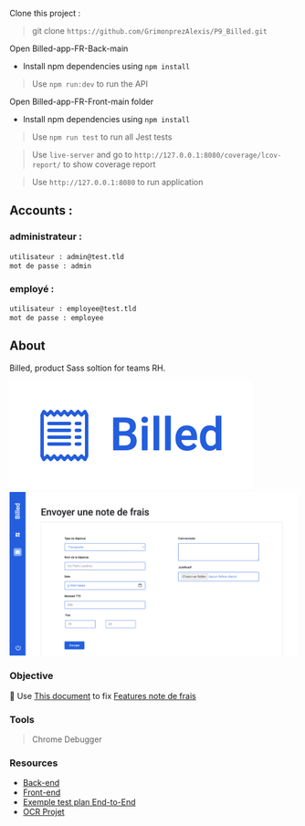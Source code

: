 Clone this project :
> git clone `https://github.com/GrimonprezAlexis/P9_Billed.git`

Open Billed-app-FR-Back-main
- Install npm dependencies using `npm install`
> Use `npm run:dev` to run the API

Open Billed-app-FR-Front-main folder
- Install npm dependencies using `npm install`

> Use `npm run test` to run all Jest tests

> Use `live-server` and go to `http://127.0.0.1:8080/coverage/lcov-report/` to show coverage report

> Use `http://127.0.0.1:8080` to run application

## Accounts :
### administrateur : 
```
utilisateur : admin@test.tld 
mot de passe : admin
```
### employé :
```
utilisateur : employee@test.tld
mot de passe : employee
```

## About

Billed, product Sass soltion for teams RH.

<img src="./logoBilled.png"/>
<img src="./interfaceBilled.png"/>

### Objective

🚧 Use [This document](https://course.oc-static.com/projects/DA+JSR_P9/Billed+-+Description+pratique+des+besoins+-.pdf) to fix [Features note de frais](https://s3.eu-west-1.amazonaws.com/course.oc-static.com/projects/DA+JSR_P9/Billed+-+Description+des+fonctionnalite%CC%81s.pdf)

### Tools

> Chrome Debugger

### Resources

- [Back-end](https://github.com/OpenClassrooms-Student-Center/Billed-app-FR-back)
- [Front-end](https://github.com/OpenClassrooms-Student-Center/Billed-app-FR-Front)
- [Exemple test plan End-to-End](https://view.officeapps.live.com/op/view.aspx?src=https%3A%2F%2Fcourse.oc-static.com%2Fprojects%2FDA%2BJSR_P9%2FBilled%2B-%2BE2E%2Bparcours%2Badministrateur.docx&wdOrigin=BROWSELINK)
- [OCR Projet](https://openclassrooms.com/fr/paths/314/projects/809/assignment)
